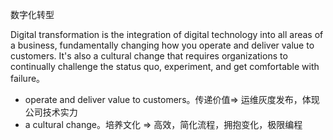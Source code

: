 数字化转型

Digital transformation is the integration of digital technology into all areas of a business, fundamentally changing how you operate and deliver value to customers. It's also a cultural change that requires organizations to continually challenge the status quo, experiment, and get comfortable with failure。

- operate and deliver value to customers。传递价值=> 运维灰度发布，体现公司技术实力
- a cultural change。培养文化 => 高效，简化流程，拥抱变化，极限编程
